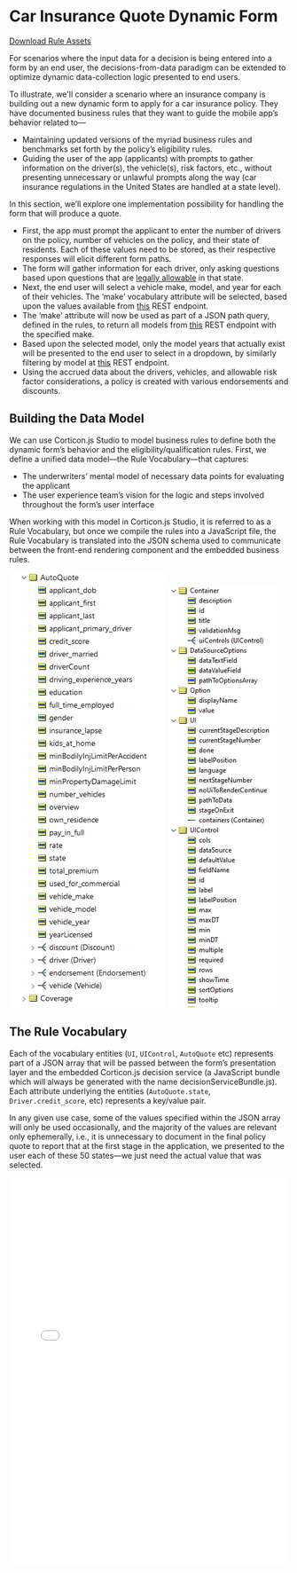 # Car Insurance Quote Dynamic Form

[Download Rule Assets
](https://github.com/corticon/templates/blob/main/form-templates/Car-Insurance/Car-Insurance.zip)

For scenarios where the input data for a decision is being entered into a form by an end user, the decisions-from-data paradigm can be extended to optimize dynamic data-collection logic presented to end users.

To illustrate, we'll consider a scenario where an insurance company is building out a new dynamic form to apply for a car insurance policy. They have documented business rules that they want to guide the mobile app’s behavior related to—

- Maintaining updated versions of the myriad business rules and benchmarks set forth by the policy’s eligibility rules.
- Guiding the user of the app (applicants) with prompts to gather information on the driver(s), the vehicle(s), risk factors, etc., without presenting unnecessary or unlawful prompts along the way (car insurance regulations in the United States are handled at a state level).

In this section, we’ll explore one implementation possibility for handling the form that will produce a quote.  

- First, the app must prompt the applicant to enter the number of drivers on the policy, number of vehicles on the policy, and their state of residents. Each of these values need to be stored, as their respective responses will elicit different form paths.
- The form will gather information for each driver, only asking questions based upon questions that are [legally allowable](https://www.thezebra.com/resources/research/car-insurance-rating-factors-by-state/) in that state.
- Next, the end user will select a vehicle make, model, and year for each of their vehicles. The ‘make’ vocabulary attribute will be selected, based upon the values available from [this](https://api.npoint.io/d487567c8a34a506350e) REST endpoint.  
- The ‘make’ attribute will now be used as part of a JSON path query, defined in the rules, to return all models from [this](https://api.npoint.io/9da0ffc399de605ffa6d) REST endpoint with the specified make.  
- Based upon the selected model, only the model years that actually exist will be presented to the end user to select in a dropdown, by similarly filtering by model at [this](https://api.npoint.io/6164bb04bfc421a11a74) REST endpoint.
- Using the accrued data about the drivers, vehicles, and allowable risk factor considerations, a policy is created with various endorsements and discounts.


## Building the Data Model
We can use Corticon.js Studio to model business rules to define both the dynamic form’s behavior and the eligibility/qualification rules. First, we define a unified data model—the Rule Vocabulary—that captures:

- The underwriters’ mental model of necessary data points for evaluating the applicant
- The user experience team’s vision for the logic and steps involved throughout the form’s user interface   

When working with this model in Corticon.js Studio, it is referred to as a Rule Vocabulary, but once we compile the rules into a JavaScript file, the Rule Vocabulary is translated into the JSON schema used to communicate between the front-end rendering component and the embedded business rules.

![](images/quoteVocab.png 'Rule Vocabulary - Quote Details Section')  ![](images/formVocab.png 'Rule Vocabulary - Dynamic Forms Section') 

## The Rule Vocabulary

Each of the vocabulary entities (`UI`, `UIControl`, `AutoQuote` etc) represents part of a JSON array that will be passed between the form’s presentation layer and the embedded Corticon.js decision service (a JavaScript bundle which will always be generated with the name decisionServiceBundle.js). Each attribute underlying the entities (`AutoQuote.state`, `Driver.credit_score`, etc) represents a key/value pair.

In any given use case, some of the values specified within the JSON array will only be used occasionally, and the majority of the values are relevant only ephemerally, i.e., it is unnecessary to document in the final policy quote to report that at the first stage in the application, we presented to the user each of these 50 states—we just need the actual value that was selected.


<iframe width="100%" height="700" src="//jsfiddle.net/salmelinovitz/dwzhye23/7/embedded/result/" allowfullscreen="allowfullscreen" allowpaymentrequest frameborder="0"></iframe>